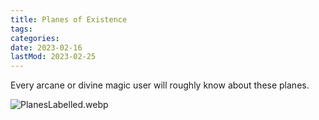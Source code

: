 ```yaml
---
title: Planes of Existence
tags:
categories:
date: 2023-02-16
lastMod: 2023-02-25
---
```

Every arcane or divine magic user will roughly know about these planes.

![PlanesLabelled.webp](planeslabelled.webp)


